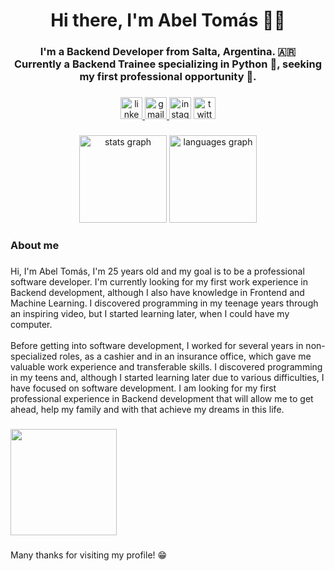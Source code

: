<h1 align="center">Hi there, I'm Abel Tomás 👋😊</h1>

###

<h3 align="center">I'm a Backend Developer from Salta, Argentina. 🇦🇷<br>Currently a Backend Trainee specializing in Python 🐍, seeking my first professional opportunity 🙋.</h3>

###

<div align="center">
  <a href="https://www.linkedin.com/in/abel-tomas-romero/" target="_blank">
    <img src="https://img.shields.io/static/v1?message=LinkedIn&logo=linkedin&label=&color=0077B5&logoColor=white&labelColor=&style=for-the-badge" height="35" alt="linkedin logo"  />
  </a>
  <a href="abeltomasr98@gmail.com" target="_blank">
    <img src="https://img.shields.io/static/v1?message=Gmail&logo=gmail&label=&color=D14836&logoColor=white&labelColor=&style=for-the-badge" height="35" alt="gmail logo"  />
  </a>
  <img src="https://img.shields.io/static/v1?message=Instagram&logo=instagram&label=&color=E4405F&logoColor=white&labelColor=&style=for-the-badge" height="35" alt="instagram logo"  />
  <img src="https://img.shields.io/static/v1?message=Twitter&logo=twitter&label=&color=1DA1F2&logoColor=white&labelColor=&style=for-the-badge" height="35" alt="twitter logo"  />
</div>

###

<div align="center">
  <img src="https://github-readme-stats.vercel.app/api?username=Tomu98&hide_title=false&hide_rank=false&show_icons=true&include_all_commits=true&count_private=true&disable_animations=false&theme=onedark&locale=en&hide_border=true&order=1&custom_title=My%20stats%20hehe" height="140" alt="stats graph"  />
  <img src="https://github-readme-stats.vercel.app/api/top-langs?username=Tomu98&locale=en&hide_title=false&layout=compact&card_width=320&langs_count=3&theme=onedark&hide_border=true&order=2&custom_title=Languages%20I%20usually%20use" height="140" alt="languages graph"  />
</div>

###

<h3 align="left">About me</h3>

###

<p align="left">Hi, I'm Abel Tomás, I'm 25 years old and my goal is to be a professional software developer. I'm currently looking for my first work experience in Backend development, although I also have knowledge in Frontend and Machine Learning. I discovered programming in my teenage years through an inspiring video, but I started learning later, when I could have my computer.<br><br>Before getting into software development, I worked for several years in non-specialized roles, as a cashier and in an insurance office, which gave me valuable work experience and transferable skills. I discovered programming in my teens and, although I started learning later due to various difficulties, I have focused on software development. I am looking for my first professional experience in Backend development that will allow me to get ahead, help my family and with that achieve my dreams in this life.</p>

###

<div align="left">
  <img height="170" src="https://i.pinimg.com/originals/da/30/17/da3017be8b91445fd97f9ee10cc1abdd.gif"  />
</div>

###

<p align="left">Many thanks for visiting my profile! 😁</p>

###
